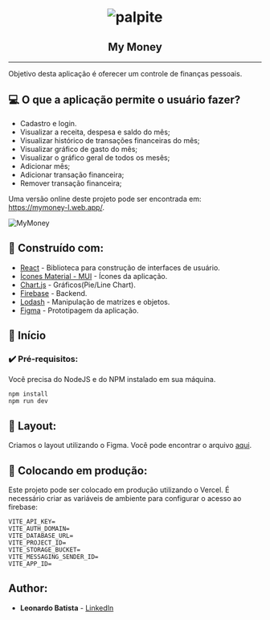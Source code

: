 <h1 align="center">
    <img alt="palpite" title="#palpite" src="https://i.imgur.com/AFcKHTh.png"/>
</h1>

<h2 align="center"> My Money </h2>

---

Objetivo desta aplicação é oferecer um controle de finanças pessoais.

## 💻 O que a aplicação permite o usuário fazer?

- Cadastro e login.
- Visualizar a receita, despesa e saldo do mês;
- Visualizar histórico de transações financeiras do mês;
- Visualizar gráfico de gasto do mês;
- Visualizar o gráfico geral de todos os mesês;
- Adicionar mês;
- Adicionar transação financeira;
- Remover transação financeira;

Uma versão online deste projeto pode ser encontrada em: https://mymoney-l.web.app/.

![MyMoney](https://user-images.githubusercontent.com/54782652/160298741-3349874e-db56-45b5-9968-9f289be4ed69.gif)

## 🚀 Construído com:

- [React](https://pt-br.reactjs.org/) - Biblioteca para construção de interfaces de usuário.
- [Ícones Material - MUI](https://mui.com/pt/components/material-icons/) - Ícones da aplicação.
- [Chart.js](https://www.chartjs.org/docs/latest/) - Gráficos(Pie/Line Chart).
- [Firebase](https://firebase.google.com/docs) - Backend.
- [Lodash](https://lodash.com/) - Manipulação de matrizes e objetos.
- [Figma](https://figma.com/) - Prototipagem da aplicação.

## 🏃 Início

### ✔️ Pré-requisitos:

Você precisa do NodeJS e do NPM instalado em sua máquina.

```
npm install
npm run dev

```

## 🔖 Layout:

Criamos o layout utilizando o Figma. Você pode encontrar o arquivo [aqui](https://www.figma.com/file/F8BY5g7yfEb3bo8PjNsuf8/Untitled?node-id=0%3A1).

## 🎯 Colocando em produção:

Este projeto pode ser colocado em produção utilizando o Vercel. É necessário criar as variáveis de ambiente para configurar o acesso ao firebase:

```
VITE_API_KEY=
VITE_AUTH_DOMAIN=
VITE_DATABASE_URL=
VITE_PROJECT_ID=
VITE_STORAGE_BUCKET=
VITE_MESSAGING_SENDER_ID=
VITE_APP_ID=
```

## Author:

- **Leonardo Batista** - [LinkedIn](https://www.linkedin.com/in/leobtt/)
